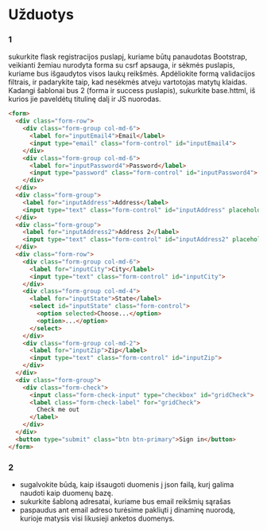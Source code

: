 # Užduotys

### 1
sukurkite flask registracijos puslapį, kuriame būtų panaudotas Bootstrap, veikianti žemiau nurodyta forma su csrf apsauga, ir sėkmės puslapis, kuriame bus išgaudytos visos laukų reikšmės. Apdėliokite formą validacijos filtrais, ir padarykite taip, kad nesėkmės atveju vartotojas matytų klaidas. Kadangi šablonai bus 2 (forma ir success puslapis), sukurkite base.httml, iš kurios jie paveldėtų titulinę dalį ir JS nuorodas.


```html
<form>
  <div class="form-row">
    <div class="form-group col-md-6">
      <label for="inputEmail4">Email</label>
      <input type="email" class="form-control" id="inputEmail4">
    </div>
    <div class="form-group col-md-6">
      <label for="inputPassword4">Password</label>
      <input type="password" class="form-control" id="inputPassword4">
    </div>
  </div>
  <div class="form-group">
    <label for="inputAddress">Address</label>
    <input type="text" class="form-control" id="inputAddress" placeholder="1234 Main St">
  </div>
  <div class="form-group">
    <label for="inputAddress2">Address 2</label>
    <input type="text" class="form-control" id="inputAddress2" placeholder="Apartment, studio, or floor">
  </div>
  <div class="form-row">
    <div class="form-group col-md-6">
      <label for="inputCity">City</label>
      <input type="text" class="form-control" id="inputCity">
    </div>
    <div class="form-group col-md-4">
      <label for="inputState">State</label>
      <select id="inputState" class="form-control">
        <option selected>Choose...</option>
        <option>...</option>
      </select>
    </div>
    <div class="form-group col-md-2">
      <label for="inputZip">Zip</label>
      <input type="text" class="form-control" id="inputZip">
    </div>
  </div>
  <div class="form-group">
    <div class="form-check">
      <input class="form-check-input" type="checkbox" id="gridCheck">
      <label class="form-check-label" for="gridCheck">
        Check me out
      </label>
    </div>
  </div>
  <button type="submit" class="btn btn-primary">Sign in</button>
</form>

```

### 2

* sugalvokite būdą, kaip išsaugoti duomenis į json failą, kurį galima naudoti kaip duomenų bazę. 
* sukurkite šabloną adresatai, kuriame bus email reikšmių sąrašas
* paspaudus ant email adreso turėsime pakliųti į dinaminę nuorodą, kurioje matysis visi likusieji anketos duomenys. 

